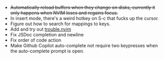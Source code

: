 - <del>Automatically reload buffers when they change on disks, currently it only happens when NVIM loses and regains focus.</del>
- In insert mode, there's a weird hotkey on S-c that fucks up the cursor.
- Figure out how to search for mappings to keys.
- Add and try out [ trouble.nvim ](https://github.com/folke/trouble.nvim)
- Fix JSDoc completion and newline
- Fix order of code action
- Make Github Copilot auto-complete not require two keypresses when the auto-complete prompt is open.

